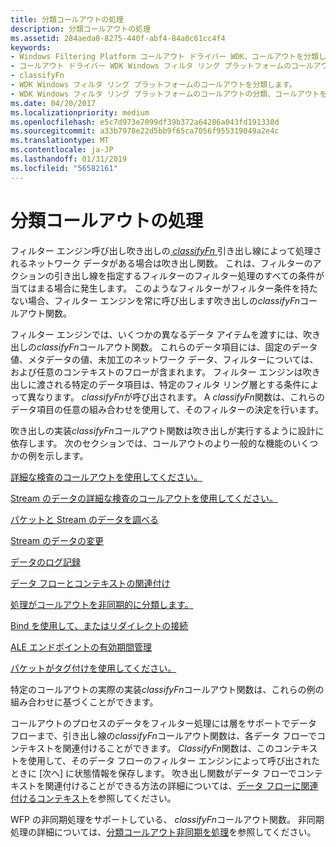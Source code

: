```yaml
---
title: 分類コールアウトの処理
description: 分類コールアウトの処理
ms.assetid: 284aeda0-8275-440f-abf4-84a0c61cc4f4
keywords:
- Windows Filtering Platform コールアウト ドライバー WDK、コールアウトを分類します。
- コールアウト ドライバー WDK Windows フィルタ リング プラットフォームのコールアウトを分類します。
- classifyFn
- WDK Windows フィルタ リング プラットフォームのコールアウトを分類します。
- WDK Windows フィルタ リング プラットフォームのコールアウトの分類、コールアウトを約分類する.
ms.date: 04/20/2017
ms.localizationpriority: medium
ms.openlocfilehash: e5c7d973e7099df39b372a64286a043fd191338d
ms.sourcegitcommit: a33b7978e22d5bb9f65ca7056f955319049a2e4c
ms.translationtype: MT
ms.contentlocale: ja-JP
ms.lasthandoff: 01/31/2019
ms.locfileid: "56582161"
---
```

# <a name="processing-classify-callouts"></a>分類コールアウトの処理


フィルター エンジン呼び出し吹き出しの[ *classifyFn* ](https://msdn.microsoft.com/library/windows/hardware/ff544890)引き出し線によって処理されるネットワーク データがある場合は吹き出し関数。 これは、フィルターのアクションの引き出し線を指定するフィルターのフィルター処理のすべての条件が当てはまる場合に発生します。 このようなフィルターがフィルター条件を持たない場合、フィルター エンジンを常に呼び出します吹き出しの*classifyFn*コールアウト関数。

フィルター エンジンでは、いくつかの異なるデータ アイテムを渡すには、吹き出しの*classifyFn*コールアウト関数。 これらのデータ項目には、固定のデータ値、メタデータの値、未加工のネットワーク データ、フィルターについては、および任意のコンテキストのフローが含まれます。 フィルター エンジンは吹き出しに渡される特定のデータ項目は、特定のフィルタ リング層とする条件によって異なります。 *classifyFn*が呼び出されます。 A *classifyFn*関数は、これらのデータ項目の任意の組み合わせを使用して、そのフィルターの決定を行います。

吹き出しの実装*classifyFn*コールアウト関数は吹き出しが実行するように設計に依存します。 次のセクションでは、コールアウトのより一般的な機能のいくつかの例を示します。

[詳細な検査のコールアウトを使用してください。](using-a-callout-for-deep-inspection.md)

[Stream のデータの詳細な検査のコールアウトを使用してください。](using-a-callout-for-deep-inspection-of-stream-data.md)

[パケットと Stream のデータを調べる](inspecting-packet-and-stream-data.md)

[Stream のデータの変更](modifying-stream-data.md)

[データのログ記録](data-logging.md)

[データ フローとコンテキストの関連付け](associating-context-with-a-data-flow.md)

[処理がコールアウトを非同期的に分類します。](processing-classify-callouts-asynchronously.md)

[Bind を使用して、またはリダイレクトの接続](using-bind-or-connect-redirection.md)

[ALE エンドポイントの有効期間管理](ale-endpoint-lifetime-management.md)

[パケットがタグ付けを使用してください。](using-packet-tagging.md)

特定のコールアウトの実際の実装*classifyFn*コールアウト関数は、これらの例の組み合わせに基づくことができます。

コールアウトのプロセスのデータをフィルター処理には層をサポートでデータ フローまで、引き出し線の*classifyFn*コールアウト関数は、各データ フローでコンテキストを関連付けることができます。 *ClassifyFn*関数は、このコンテキストを使用して、そのデータ フローのフィルター エンジンによって呼び出されたときに [次へ] に状態情報を保存します。 吹き出し関数がデータ フローでコンテキストを関連付けることができる方法の詳細については、[データ フローに関連付けるコンテキスト](associating-context-with-a-data-flow.md)を参照してください。

WFP の非同期処理をサポートしている、 *classifyFn*コールアウト関数。 非同期処理の詳細については、[分類コールアウト非同期を処理](processing-classify-callouts-asynchronously.md)を参照してください。

 

 





